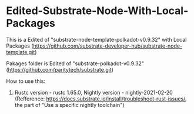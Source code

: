 # Edited-Substrate-Node-With-Local-Packages

This is a Edited of "substrate-node-template-polkadot-v0.9.32" with Local Packages (https://github.com/substrate-developer-hub/substrate-node-template.git)

Pakages folder is Edited of "substrate-polkadot-v0.9.32" (https://github.com/paritytech/substrate.git)

How to use this:

1) Rustc version - rustc 1.65.0, Nightly version - nightly-2021-02-20 (Refference: https://docs.substrate.io/install/troubleshoot-rust-issues/, the part of "Use a specific nightly toolchain")